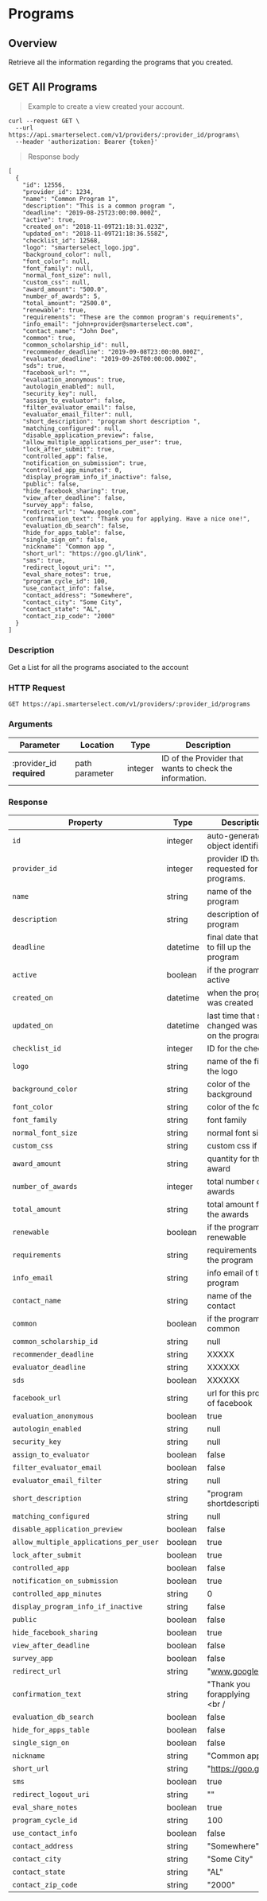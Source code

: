 # Programs

## Overview

Retrieve all the information regarding the programs that you created.

## GET All Programs

> Example to create a view created your account.

```shell
curl --request GET \
  --url https://api.smarterselect.com/v1/providers/:provider_id/programs\
  --header 'authorization: Bearer {token}'
```

> Response body

```shell
[
  {
    "id": 12556,
    "provider_id": 1234,
    "name": "Common Program 1",
    "description": "This is a common program ",
    "deadline": "2019-08-25T23:00:00.000Z",
    "active": true,
    "created_on": "2018-11-09T21:18:31.023Z",
    "updated_on": "2018-11-09T21:18:36.558Z",
    "checklist_id": 12568,
    "logo": "smarterselect_logo.jpg",
    "background_color": null,
    "font_color": null,
    "font_family": null,
    "normal_font_size": null,
    "custom_css": null,
    "award_amount": "500.0",
    "number_of_awards": 5,
    "total_amount": "2500.0",
    "renewable": true,
    "requirements": "These are the common program's requirements",
    "info_email": "john+provider@smarterselect.com",
    "contact_name": "John Doe",
    "common": true,
    "common_scholarship_id": null,
    "recommender_deadline": "2019-09-08T23:00:00.000Z",
    "evaluator_deadline": "2019-09-26T00:00:00.000Z",
    "sds": true,
    "facebook_url": "",
    "evaluation_anonymous": true,
    "autologin_enabled": null,
    "security_key": null,
    "assign_to_evaluator": false,
    "filter_evaluator_email": false,
    "evaluator_email_filter": null,
    "short_description": "program short description ",
    "matching_configured": null,
    "disable_application_preview": false,
    "allow_multiple_applications_per_user": true,
    "lock_after_submit": true,
    "controlled_app": false,
    "notification_on_submission": true,
    "controlled_app_minutes": 0,
    "display_program_info_if_inactive": false,
    "public": false,
    "hide_facebook_sharing": true,
    "view_after_deadline": false,
    "survey_app": false,
    "redirect_url": "www.google.com",
    "confirmation_text": "Thank you for applying. Have a nice one!",
    "evaluation_db_search": false,
    "hide_for_apps_table": false,
    "single_sign_on": false,
    "nickname": "Common app ",
    "short_url": "https://goo.gl/link",
    "sms": true,
    "redirect_logout_uri": "",
    "eval_share_notes": true,
    "program_cycle_id": 100,
    "use_contact_info": false,
    "contact_address": "Somewhere",
    "contact_city": "Some City",
    "contact_state": "AL",
    "contact_zip_code": "2000"
  }
]
```

### Description

Get a List for all the programs asociated to the account

### HTTP Request

`GET https://api.smarterselect.com/v1/providers/:provider_id/programs`

### Arguments

| Parameter | Location | Type | Description
| --------- | -------- | ---- | -----------
| :provider_id <strong class="required">required</strong> | path parameter | integer | ID of the Provider that wants to check the information.

### Response

| Property | Type | Description
| -------- | ---- | -----------
| <code>id</code> | integer | auto-generated object identifier.
| <code>provider_id</code> | integer | provider ID that requested for the programs.
| <code>name</code> | string | name of the program
| <code>description</code> | string | description of the program
| <code>deadline</code> | datetime | final date that if set to fill up the program
| <code>active</code> | boolean | if the program is active
| <code>created_on</code> | datetime | when the program was created
| <code>updated_on</code> | datetime | last time that some changed was made on the program
| <code>checklist_id</code> | integer | ID for the checklist
| <code>logo</code> | string | name of the file for the logo
| <code>background_color</code> | string | color of the background
| <code>font_color</code> | string | color of the font
| <code>font_family</code> | string | font family
| <code>normal_font_size</code> | string | normal font size
| <code>custom_css</code> | string | custom css if has
| <code>award_amount</code> | string | quantity for the award
| <code>number_of_awards</code> | integer | total number of awards
| <code>total_amount</code> | string | total amount for all the awards
| <code>renewable</code> | boolean | if the program is renewable
| <code>requirements</code> | string | requirements for the program
| <code>info_email</code> | string | info email of the program
| <code>contact_name</code> | string | name of the contact
| <code>common</code> | boolean | if the program is common
| <code>common_scholarship_id</code> | string | null
| <code>recommender_deadline</code> | string | XXXXX
| <code>evaluator_deadline</code> | string | XXXXXX
| <code>sds</code> | boolean | XXXXXX
| <code>facebook_url</code> | string | url for this program of facebook
| <code>evaluation_anonymous</code> | boolean | true
| <code>autologin_enabled</code> | string | null
| <code>security_key</code> | string | null
| <code>assign_to_evaluator</code> | boolean | false
| <code>filter_evaluator_email</code> | boolean | false
| <code>evaluator_email_filter</code> | string | null
| <code>short_description</code> | string | "program shortdescription ",
| <code>matching_configured</code> | string | null
| <code>disable_application_preview</code> | boolean | false
| <code>allow_multiple_applications_per_user</code> | boolean | true
| <code>lock_after_submit</code> | boolean | true
| <code>controlled_app</code> | boolean | false
| <code>notification_on_submission</code> | boolean | true
| <code>controlled_app_minutes</code> | string | 0
| <code>display_program_info_if_inactive</code> | string |false
| <code>public</code> | boolean | false
| <code>hide_facebook_sharing</code> | boolean | true
| <code>view_after_deadline</code> | boolean | false
| <code>survey_app</code> | boolean | false
| <code>redirect_url</code> | string | "www.google.com"
| <code>confirmation_text</code> | string | "Thank you forapplying <br /><br /| <code>Have a nice one!",
| <code>evaluation_db_search</code> | boolean | false
| <code>hide_for_apps_table</code> | boolean | false
| <code>single_sign_on</code> | boolean | false
| <code>nickname</code> | string | "Common app "
| <code>short_url</code> | string | "https://goo.gl/link"
| <code>sms</code> | boolean | true
| <code>redirect_logout_uri</code> | string | ""
| <code>eval_share_notes</code> | boolean | true
| <code>program_cycle_id</code> | string | 100
| <code>use_contact_info</code> | boolean | false
| <code>contact_address</code> | string | "Somewhere"
| <code>contact_city</code> | string | "Some City"
| <code>contact_state</code> | string | "AL"
| <code>contact_zip_code</code> | string | "2000"
